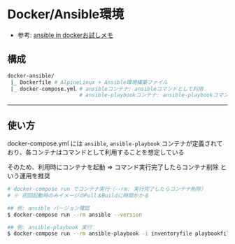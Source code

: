 # Docker/Ansible環境

- 参考: [ansible in dockerお試しメモ](https://qiita.com/m0559reen/items/d593c526af64c29293f5)

## 構成

```bash
docker-ansible/
 |_ Dockerfile # AlpineLinux + Ansible環境構築ファイル
 |_ docker-compose.yml # ansibleコンテナ: ansibleコマンドとして利用
                       # ansible-playbookコンテナ: ansible-playbookコマンドとして利用
```

***

## 使い方

docker-compose.yml には `ansible`, `ansible-playbook` コンテナが定義されており、各コンテナはコマンドとして利用することを想定している

そのため、利用時にコンテナを起動 => コマンド実行完了したらコンテナ削除 という運用を推奨

```bash
# docker-compose run でコンテナ実行（--rm: 実行完了したらコンテナ削除）
# ※ 初回起動時のみイメージのPull＆Buildに時間かかる

## 例: ansible バージョン確認
$ docker-compose run --rm ansible --version

## 例: ansible-playbook 実行
$ docker-compose run --rm ansible-playbook -i inventoryfile playbookfile.yml
```
